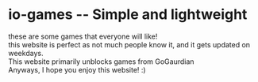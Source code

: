 # io-games -- Simple and lightweight
these are some games that everyone will like!<br>
this website is perfect as not much people know it, and it gets updated on weekdays.<br>
This website primarily unblocks games from GoGaurdian<br>
Anyways, I hope you enjoy this website! :)

